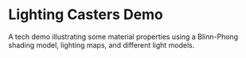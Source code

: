 # Lighting Casters Demo
A tech demo illustrating some material properties using a Blinn-Phong shading 
model, lighting maps, and different light models.